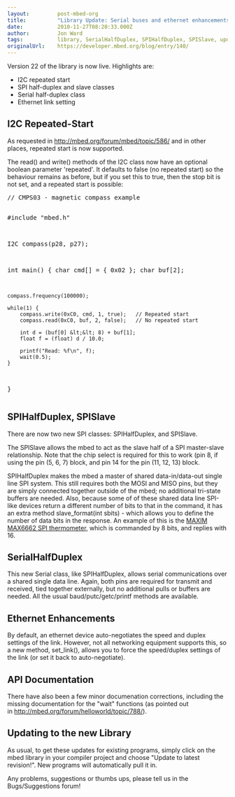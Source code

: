 ```yaml
---
layout:         post-mbed-org
title:          "Library Update: Serial buses and ethernet enhancements."
date:           2010-11-27T08:20:33.000Z
author:         Jon Ward
tags:           library, SerialHalfDuplex, SPIHalfDuplex, SPISlave, updates
originalUrl:    https://developer.mbed.org/blog/entry/140/
---
```


<p>
  Version 22 of the library is now live. Highlights are:
</p>
<ul>
  <li>I2C repeated start
  </li>
  <li>SPI half-duplex and slave classes
  </li>
  <li>Serial half-duplex class
  </li>
  <li>Ethernet link setting
  </li>
</ul>
<h2>
  I2C Repeated-Start
</h2>
<p>
  As requested in&nbsp;<a href=
  "http://mbed.org/blog/entry/140/">http://mbed.org/forum/mbed/topic/586/</a>
  and in other places, repeated start is now supported.
</p>
<p>
  The read() and write() methods of the I2C class now have an
  optional boolean parameter 'repeated'. It defaults to false (no
  repeated start) so the behaviour remains as before, but if you
  set this to true, then the stop bit is not set, and a repeated
  start is possible:
</p>
<pre>
// CMPS03 - magnetic compass example

#include "mbed.h"

I2C compass(p28, p27);

int main() {
    char cmd[] = { 0x02 };
    char buf[2];

    compass.frequency(100000);

    while(1) {
        compass.write(0xC0, cmd, 1, true);   // Repeated start
        compass.read(0xC0, buf, 2, false);   // No repeated start

        int d = (buf[0] &lt;&lt; 8) + buf[1];
        float f = (float) d / 10.0;

        printf("Read: %f\n", f);
        wait(0.5);
    }
}
</pre>
<h2>
  SPIHalfDuplex, SPISlave
</h2>
<p>
  There are now two new SPI classes: SPIHalfDuplex, and SPISlave.
</p>
<p>
  The SPISlave allows the mbed to act as the slave half of a SPI
  master-slave relationship. Note that the chip select is required
  for this to work (pin 8, if using the pin (5, 6, 7) block, and
  pin 14 for the pin (11, 12, 13) block.
</p>
<p>
  SPIHalfDuplex makes the mbed a master of shared data-in/data-out
  single line SPI system. This still requires both the MOSI and
  MISO pins, but they are simply connected together outside of the
  mbed; no additional tri-state buffers are needed. Also, because
  some of of these shared data line SPI-like devices return a
  different number of bits to that in the command, it has an extra
  method slave_format(int sbits) - which allows you to define the
  number of data bits in the response. An example of this is the
  <a href=
  "http://www.maxim-ic.com/quick_view2.cfm/qv_pk/3080">MAXIM
  MAX6662 SPI thermometer</a>, which is commanded by 8 bits, and
  replies with 16.
</p>
<h2>
  SerialHalfDuplex
</h2>
<p>
  This new Serial class, like SPIHalfDuplex, allows serial
  communications over a shared single data line. Again, both pins
  are required for transmit and received, tied together externally,
  but no additional pulls or buffers are needed. All the usual
  baud/putc/getc/printf methods are available.
</p>
<h2>
  Ethernet Enhancements
</h2>
<p>
  By default, an ethernet device auto-negotiates the speed and
  duplex settings of the link. However, not all networking
  equipment supports this, so a new method, set_link(), allows you
  to force the speed/duplex settings of the link (or set it back to
  auto-negotiate).
</p>
<h2>
  API Documentation
</h2>
<p>
  There have also been a few minor documenation corrections,
  including the missing documentation for the "wait" functions (as
  pointed out in&nbsp;<a href=
  "http://mbed.org/forum/helloworld/topic/788/">http://mbed.org/forum/helloworld/topic/788/</a>).
</p>
<h2>
  Updating to the new Library
</h2>
<p>
  As usual, to get these updates for existing programs, simply
  click on the mbed library in your compiler project and choose
  "Update to latest revision!". New programs will automatically
  pull it in.
</p>
<p>
  Any problems, suggestions or thumbs ups, please tell us in the
  Bugs/Suggestions forum!
</p>

